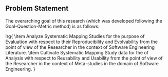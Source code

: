 ## Problem Statement

The overarching goal of this research (which was developed following the Goal-Question-Metric method) is as follows:

!rg{
\item Analyze Systematic Mapping Studies for the purpose of Evaluation with respect to their Reproducibility and Evolvability from the point of view of the Researcher in the context of Software Engineering Literature.
\item Cultivate Systematic Mapping Study data for the of Analysis with respect to Reusability and Usability from the point of view of the Researcher in the context of Meta-studies in the domain of Software Engineering.
}

